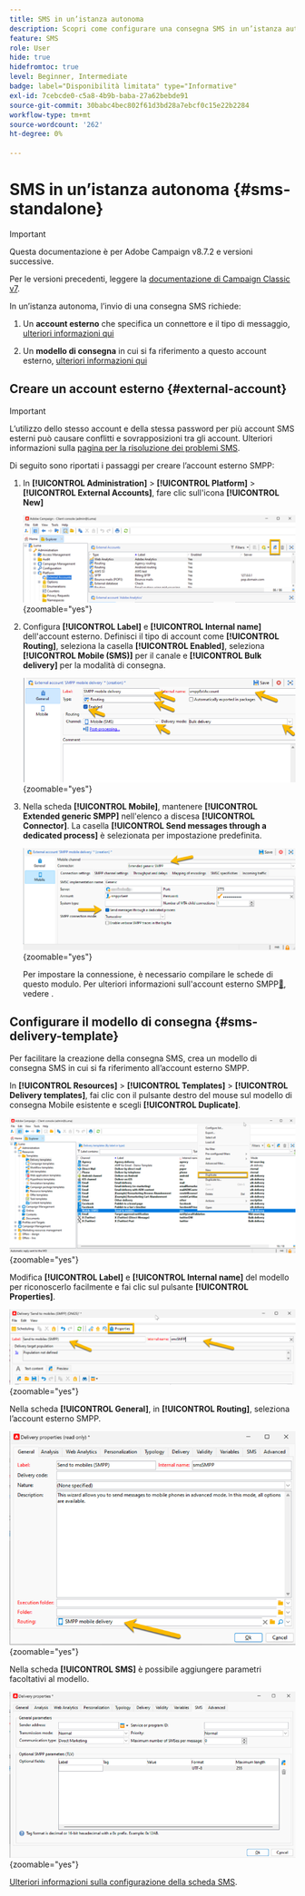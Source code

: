 ```yaml
---
title: SMS in un’istanza autonoma
description: Scopri come configurare una consegna SMS in un’istanza autonoma
feature: SMS
role: User
hide: true
hidefromtoc: true
level: Beginner, Intermediate
badge: label="Disponibilità limitata" type="Informative"
exl-id: 7cebcde0-c5a8-4b9b-baba-27a62bebde91
source-git-commit: 30babc4bec802f61d3bd28a7ebcf0c15e22b2284
workflow-type: tm+mt
source-wordcount: '262'
ht-degree: 0%

---
```


# SMS in un’istanza autonoma {#sms-standalone}

>[!IMPORTANT]
>
>Questa documentazione è per Adobe Campaign v8.7.2 e versioni successive.
>
>Per le versioni precedenti, leggere la [documentazione di Campaign Classic v7](https://experienceleague.adobe.com/it/docs/campaign-classic/using/sending-messages/sending-messages-on-mobiles/sms-set-up/sms-set-up).

In un’istanza autonoma, l’invio di una consegna SMS richiede:

1. Un **account esterno** che specifica un connettore e il tipo di messaggio, [ulteriori informazioni qui](#external-account)

1. Un **modello di consegna** in cui si fa riferimento a questo account esterno, [ulteriori informazioni qui](#sms-delivery-template)

## Creare un account esterno {#external-account}

>[!IMPORTANT]
>
>L’utilizzo dello stesso account e della stessa password per più account SMS esterni può causare conflitti e sovrapposizioni tra gli account. Ulteriori informazioni sulla [pagina per la risoluzione dei problemi SMS](smpp-connection.md#sms-troubleshooting).

Di seguito sono riportati i passaggi per creare l’account esterno SMPP:

1. In **[!UICONTROL Administration]** > **[!UICONTROL Platform]** > **[!UICONTROL External Accounts]**, fare clic sull&#39;icona **[!UICONTROL New]**

   ![](assets/sms_extaccount.png){zoomable="yes"}

1. Configura **[!UICONTROL Label]** e **[!UICONTROL Internal name]** dell&#39;account esterno. Definisci il tipo di account come **[!UICONTROL Routing]**, seleziona la casella **[!UICONTROL Enabled]**, seleziona **[!UICONTROL Mobile (SMS)]** per il canale e **[!UICONTROL Bulk delivery]** per la modalità di consegna.

   ![](assets/sms_extaccount_new.png){zoomable="yes"}

1. Nella scheda **[!UICONTROL Mobile]**, mantenere **[!UICONTROL Extended generic SMPP]** nell&#39;elenco a discesa **[!UICONTROL Connector]**.
La casella **[!UICONTROL Send messages through a dedicated process]** è selezionata per impostazione predefinita.

   ![](assets/sms_extaccount_connector.png){zoomable="yes"}

   Per impostare la connessione, è necessario compilare le schede di questo modulo. Per ulteriori informazioni sull&#39;account esterno SMPP[&#128279;](smpp-external-account.md#smpp-connection-settings), vedere .


## Configurare il modello di consegna {#sms-delivery-template}

Per facilitare la creazione della consegna SMS, crea un modello di consegna SMS in cui si fa riferimento all’account esterno SMPP.

In **[!UICONTROL Resources]** > **[!UICONTROL Templates]** > **[!UICONTROL Delivery templates]**, fai clic con il pulsante destro del mouse sul modello di consegna Mobile esistente e scegli **[!UICONTROL Duplicate]**.

![](assets/sms_template_duplicate.png){zoomable="yes"}

Modifica **[!UICONTROL Label]** e **[!UICONTROL Internal name]** del modello per riconoscerlo facilmente e fai clic sul pulsante **[!UICONTROL Properties]**.

![](assets/sms_template_name.png){zoomable="yes"}

Nella scheda **[!UICONTROL General]**, in **[!UICONTROL Routing]**, seleziona l’account esterno SMPP.

![](assets/sms_template_routing.png){zoomable="yes"}

Nella scheda **[!UICONTROL SMS]** è possibile aggiungere parametri facoltativi al modello.

![](assets/sms_template_properties.png){zoomable="yes"}

[Ulteriori informazioni sulla configurazione della scheda SMS](sms-delivery-settings.md).
